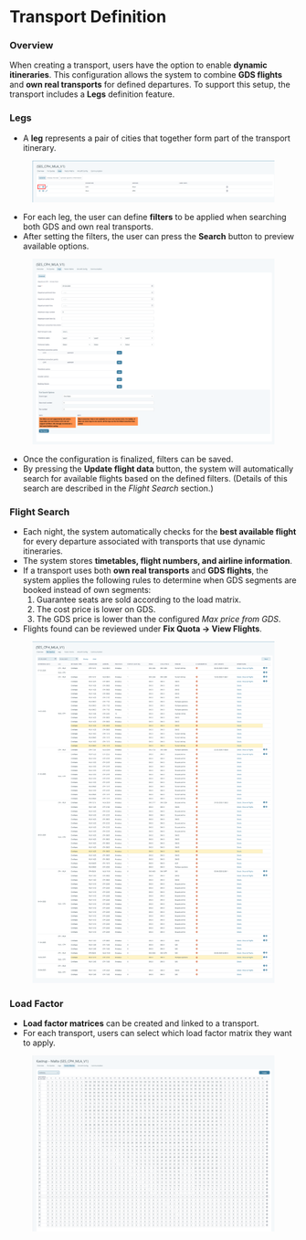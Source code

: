 # Transport Definition

### Overview

When creating a transport, users have the option to enable **dynamic itineraries**. This configuration allows the system to combine **GDS flights** and **own real transports** for defined departures. To support this setup, the transport includes a **Legs** definition feature.

### Legs

* A **leg** represents a pair of cities that together form part of the transport itinerary.

<figure><img src="../../.gitbook/assets/image (13) (1) (1) (1) (1) (1) (1) (1) (1) (1).png" alt=""><figcaption></figcaption></figure>

* For each leg, the user can define **filters** to be applied when searching both GDS and own real transports.
* After setting the filters, the user can press the **Search** button to preview available options.

<figure><img src="../../.gitbook/assets/image (1) (1) (1) (1) (1) (1) (1) (1) (1) (1) (1) (1) (1) (1) (1) (1) (1) (1) (1) (1) (1) (1) (1) (1) (1) (1) (1) (1) (1) (1) (1) (1) (1) (1) (1) (1) (1) (1) (1) (1) (1) (1) (1) (1) (1) (1) (1) (1) (1) (1) (1) (1) (1) (1) (1) (1) (1) (1) (1) (1) (1).png" alt=""><figcaption></figcaption></figure>

* Once the configuration is finalized, filters can be saved.
* By pressing the **Update flight data** button, the system will automatically search for available flights based on the defined filters. (Details of this search are described in the _Flight Search_ section.)

### Flight Search <a href="#flight-search" id="flight-search"></a>

* Each night, the system automatically checks for the **best available flight** for every departure associated with transports that use dynamic itineraries.
* The system stores **timetables, flight numbers, and airline information**.
* If a transport uses both **own real transports** and **GDS flights**, the system applies the following rules to determine when GDS segments are booked instead of own segments:
  1. Guarantee seats are sold according to the load matrix.
  2. The cost price is lower on GDS.
  3. The GDS price is lower than the configured _Max price from GDS_.
* Flights found can be reviewed under **Fix Quota → View Flights**.

<figure><img src="../../.gitbook/assets/image (2) (1) (1) (1) (1) (1) (1) (1) (1) (1) (1) (1) (1) (1) (1) (1) (1) (1) (1) (1) (1) (1) (1) (1) (1) (1) (1) (1) (1) (1) (1) (1) (1) (1) (1) (1) (1) (1) (1) (1) (1) (1) (1) (1).png" alt=""><figcaption></figcaption></figure>

### Load Factor

* **Load factor matrices** can be created and linked to a transport.
* For each transport, users can select which load factor matrix they want to apply.

<figure><img src="../../.gitbook/assets/image (3) (1) (1) (1) (1) (1) (1) (1) (1) (1) (1) (1) (1) (1) (1) (1) (1) (1) (1) (1) (1) (1) (1) (1) (1) (1) (1) (1) (1) (1) (1) (1) (1) (1) (1) (1) (1) (1).png" alt=""><figcaption></figcaption></figure>
